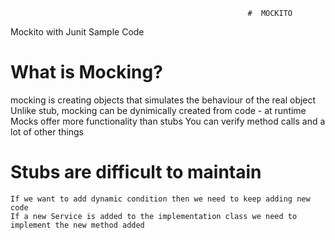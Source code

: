                                                          #  MOCKITO
Mockito with Junit Sample Code

# What is Mocking? #
   mocking is creating objects that simulates the behaviour of the real object
   Unlike stub, mocking can be dynimically created from code - at runtime
   Mocks offer more functionality than stubs
   You can verify method calls and a lot of other things
  
# Stubs are difficult to maintain #
    If we want to add dynamic condition then we need to keep adding new code
    If a new Service is added to the implementation class we need to implement the new method added
